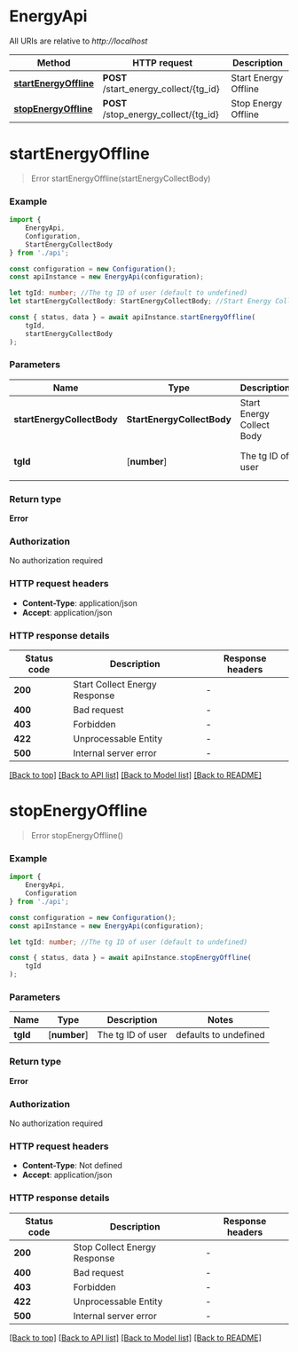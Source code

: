 # EnergyApi

All URIs are relative to *http://localhost*

|Method | HTTP request | Description|
|------------- | ------------- | -------------|
|[**startEnergyOffline**](#startenergyoffline) | **POST** /start_energy_collect/{tg_id} | Start Energy Offline|
|[**stopEnergyOffline**](#stopenergyoffline) | **POST** /stop_energy_collect/{tg_id} | Stop Energy Offline|

# **startEnergyOffline**
> Error startEnergyOffline(startEnergyCollectBody)


### Example

```typescript
import {
    EnergyApi,
    Configuration,
    StartEnergyCollectBody
} from './api';

const configuration = new Configuration();
const apiInstance = new EnergyApi(configuration);

let tgId: number; //The tg ID of user (default to undefined)
let startEnergyCollectBody: StartEnergyCollectBody; //Start Energy Collect Body

const { status, data } = await apiInstance.startEnergyOffline(
    tgId,
    startEnergyCollectBody
);
```

### Parameters

|Name | Type | Description  | Notes|
|------------- | ------------- | ------------- | -------------|
| **startEnergyCollectBody** | **StartEnergyCollectBody**| Start Energy Collect Body | |
| **tgId** | [**number**] | The tg ID of user | defaults to undefined|


### Return type

**Error**

### Authorization

No authorization required

### HTTP request headers

 - **Content-Type**: application/json
 - **Accept**: application/json


### HTTP response details
| Status code | Description | Response headers |
|-------------|-------------|------------------|
|**200** | Start Collect Energy Response |  -  |
|**400** | Bad request |  -  |
|**403** | Forbidden |  -  |
|**422** | Unprocessable Entity |  -  |
|**500** | Internal server error |  -  |

[[Back to top]](#) [[Back to API list]](../README.md#documentation-for-api-endpoints) [[Back to Model list]](../README.md#documentation-for-models) [[Back to README]](../README.md)

# **stopEnergyOffline**
> Error stopEnergyOffline()


### Example

```typescript
import {
    EnergyApi,
    Configuration
} from './api';

const configuration = new Configuration();
const apiInstance = new EnergyApi(configuration);

let tgId: number; //The tg ID of user (default to undefined)

const { status, data } = await apiInstance.stopEnergyOffline(
    tgId
);
```

### Parameters

|Name | Type | Description  | Notes|
|------------- | ------------- | ------------- | -------------|
| **tgId** | [**number**] | The tg ID of user | defaults to undefined|


### Return type

**Error**

### Authorization

No authorization required

### HTTP request headers

 - **Content-Type**: Not defined
 - **Accept**: application/json


### HTTP response details
| Status code | Description | Response headers |
|-------------|-------------|------------------|
|**200** | Stop Collect Energy Response |  -  |
|**400** | Bad request |  -  |
|**403** | Forbidden |  -  |
|**422** | Unprocessable Entity |  -  |
|**500** | Internal server error |  -  |

[[Back to top]](#) [[Back to API list]](../README.md#documentation-for-api-endpoints) [[Back to Model list]](../README.md#documentation-for-models) [[Back to README]](../README.md)

